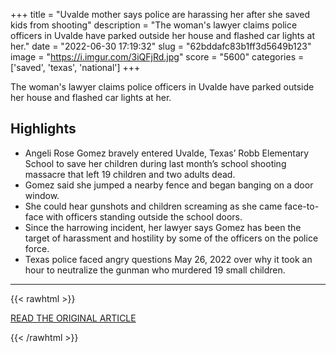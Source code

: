 +++
title = "Uvalde mother says police are harassing her after she saved kids from shooting"
description = "The woman's lawyer claims police officers in Uvalde have parked outside her house and flashed car lights at her."
date = "2022-06-30 17:19:32"
slug = "62bddafc83b1ff3d5649b123"
image = "https://i.imgur.com/3iQFjRd.jpg"
score = "5600"
categories = ['saved', 'texas', 'national']
+++

The woman's lawyer claims police officers in Uvalde have parked outside her house and flashed car lights at her.

## Highlights

- Angeli Rose Gomez bravely entered Uvalde, Texas’ Robb Elementary School to save her children during last month’s school shooting massacre that left 19 children and two adults dead.
- Gomez said she jumped a nearby fence and began banging on a door window.
- She could hear gunshots and children screaming as she came face-to-face with officers standing outside the school doors.
- Since the harrowing incident, her lawyer says Gomez has been the target of harassment and hostility by some of the officers on the police force.
- Texas police faced angry questions May 26, 2022 over why it took an hour to neutralize the gunman who murdered 19 small children.

---

{{< rawhtml >}}
  <p class="article-category">
    <a target="_blank" href="https://globalnews.ca/news/8957137/uvalde-school-shooting-police-harassment/">READ THE ORIGINAL ARTICLE</a>
  </p>
{{< /rawhtml >}}

